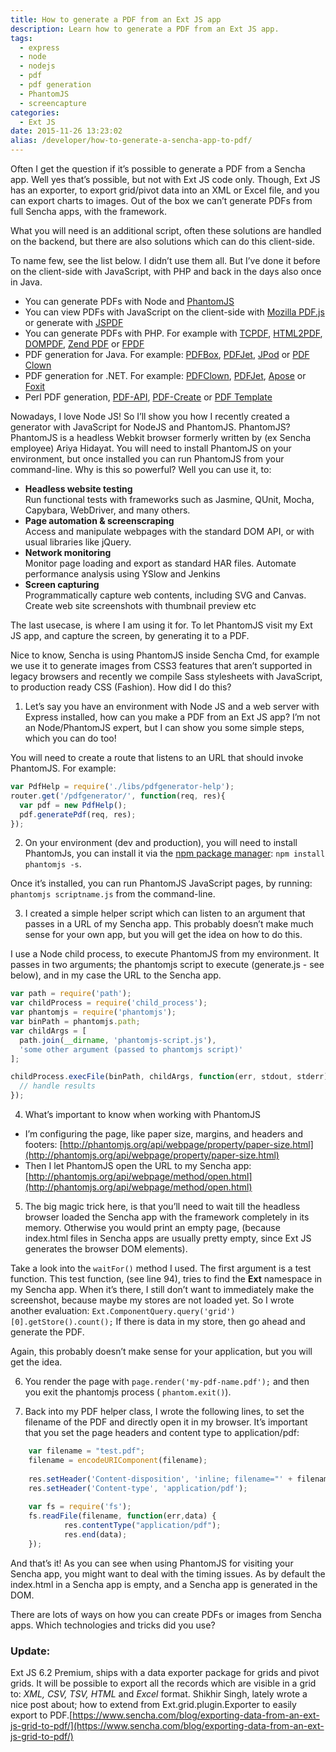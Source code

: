 ```yaml
---
title: How to generate a PDF from an Ext JS app
description: Learn how to generate a PDF from an Ext JS app.
tags:
  - express
  - node
  - nodejs
  - pdf
  - pdf generation
  - PhantomJS
  - screencapture
categories:
  - Ext JS
date: 2015-11-26 13:23:02
alias: /developer/how-to-generate-a-sencha-app-to-pdf/
---
```


Often I get the question if it’s possible to generate a PDF from a Sencha app. Well yes that’s possible, but not with Ext JS code only. Though, Ext JS has an exporter, to export grid/pivot data into an XML or Excel file, and you can export charts to images. Out of the box we can’t generate PDFs from full Sencha apps, with the framework.

What you will need is an additional script, often these solutions are handled on the backend, but there are also solutions which can do this client-side.
<!-- more-->
To name few, see the list below. I didn’t use them all. But I’ve done it before on the client-side with JavaScript, with PHP and back in the days also once in Java.

*   You can generate PDFs with Node and [PhantomJS](http://phantomjs.org)
*   You can view PDFs with JavaScript on the client-side with [Mozilla PDF.js](https://mozilla.github.io/pdf.js/) or generate with [JSPDF](https://parall.ax/products/jspdf)
*   You can generate PDFs with PHP. For example with [TCPDF](http://www.tcpdf.org/index.php), [HTML2PDF](http://sourceforge.net/projects/html2ps/), [DOMPDF](https://github.com/dompdf/dompdf), [Zend PDF](http://framework.zend.com/manual/1.12/en/zend.pdf.html) or [FPDF](http://www.fpdf.org/)
*   PDF generation for Java. For example: [PDFBox](http://pdfbox.apache.org/), [PDFJet](http://pdfjet.com/), [JPod](http://sourceforge.net/projects/jpodlib/) or [PDF Clown](http://pdfclown.org/)
*   PDF generation for .NET. For example: [PDFClown](http://pdfclown.org/), [PDFJet](http://pdfjet.com/), [Apose](http://www.aspose.com/.net/pdf-component.aspx) or [Foxit](https://www.foxitsoftware.com/products/sdk/generator/)
*   Perl PDF generation, [PDF-API](http://search.cpan.org/dist/PDF-API2/), [PDF-Create](http://search.cpan.org/dist/PDF-Create/) or [PDF Template](http://search.cpan.org/dist/PDF-Template/)

Nowadays, I love Node JS! So I’ll show you how I recently created a generator with JavaScript for NodeJS and PhantomJS. PhantomJS?PhantomJS is a headless Webkit browser formerly written by (ex Sencha employee) Ariya Hidayat. You will need to install PhantomJS on your environment, but once installed you can run PhantomJS from your command-line. Why is this so powerful? Well you can use it, to:

*   **Headless website testing**  
    Run functional tests with frameworks such as Jasmine, QUnit, Mocha, Capybara, WebDriver, and many others.
*   **Page automation & screenscraping**  
    Access and manipulate webpages with the standard DOM API, or with usual libraries like jQuery.
*   **Network monitoring**  
    Monitor page loading and export as standard HAR files. Automate performance analysis using YSlow and Jenkins
*   **Screen capturing**  
    Programmatically capture web contents, including SVG and Canvas. Create web site screenshots with thumbnail preview etc

The last usecase, is where I am using it for. To let PhantomJS visit my Ext JS app, and capture the screen, by generating it to a PDF.

Nice to know, Sencha is using PhantomJS inside Sencha Cmd, for example we use it to generate images from CSS3 features that aren’t supported in legacy browsers and recently we compile Sass stylesheets with JavaScript, to production ready CSS (Fashion). How did I do this?

1. Let’s say you have an environment with Node JS and a web server with Express installed, how can you make a PDF from an Ext JS app? I’m not an Node/PhantomJS expert, but I can show you some simple steps, which you can do too!
    
You will need to create a route that listens to an URL that should invoke PhantomJS. For example:

``` JavaScript
var PdfHelp = require('./libs/pdfgenerator-help');
router.get('/pdfgenerator/', function(req, res){
  var pdf = new PdfHelp();
  pdf.generatePdf(req, res);
});
```


2. On your environment (dev and production), you will need to install PhantomJs, you can install it via the [npm package manager](https://www.npmjs.com/package/phantomjs): `npm install phantomjs -s`.

Once it’s installed, you can run PhantomJS JavaScript pages, by running: `phantomjs scriptname.js` from the command-line.
    
3. I created a simple helper script which can listen to an argument that passes in a URL of my Sencha app. This probably doesn’t make much sense for your own app, but you will get the idea on how to do this.
    
I use a Node child process, to execute PhantomJS from my environment. It passes in two arguments; the phantomjs script to execute (generate.js - see below), and in my case the URL to the Sencha app.

``` JavaScript
var path = require('path');
var childProcess = require('child_process');
var phantomjs = require('phantomjs');
var binPath = phantomjs.path;
var childArgs = [
  path.join(__dirname, 'phantomjs-script.js'),
  'some other argument (passed to phantomjs script)'
];

childProcess.execFile(binPath, childArgs, function(err, stdout, stderr) {
  // handle results
});
```

4. What’s important to know when working with PhantomJS
    
* I’m configuring the page, like paper size, margins, and headers and footers: [http://phantomjs.org/api/webpage/property/paper-size.html](http://phantomjs.org/api/webpage/property/paper-size.html)
* Then I let PhantomJS open the URL to my Sencha app: [http://phantomjs.org/api/webpage/method/open.html](http://phantomjs.org/api/webpage/method/open.html)

5. The big magic trick here, is that you’ll need to wait till the headless browser loaded the Sencha app with the framework completely in its memory. Otherwise you would print an empty page, (because index.html files in Sencha apps are usually pretty empty, since Ext JS generates the browser DOM elements).
    
Take a look into the `waitFor()` method I used. The first argument is a test function. This test function, (see line 94), tries to find the **Ext** namespace in my Sencha app. When it’s there, I still don’t want to immediately make the screenshot, because maybe my stores are not loaded yet. So I wrote another evaluation: `Ext.ComponentQuery.query('grid')[0].getStore().count();` If there is data in my store, then go ahead and generate the PDF.
    
Again, this probably doesn’t make sense for your application, but you will get the idea.
    
6. You render the page with `page.render('my-pdf-name.pdf');` and then you exit the phantomjs process ( `phantom.exit()`).
    
7. Back into my PDF helper class, I wrote the following lines, to set the filename of the PDF and directly open it in my browser. It’s important that you set the page headers and content type to application/pdf:

``` JavaScript
    var filename = "test.pdf";
    filename = encodeURIComponent(filename);
    
    res.setHeader('Content-disposition', 'inline; filename="' + filename + '"');
    res.setHeader('Content-type', 'application/pdf');
    
    var fs = require('fs');
    fs.readFile(filename, function(err,data) {
    		res.contentType("application/pdf");
    		res.end(data);
    });
```

And that’s it! As you can see when using PhantomJS for visiting your Sencha app, you might want to deal with the timing issues. As by default the index.html in a Sencha app is empty, and a Sencha app is generated in the DOM.

There are lots of ways on how you can create PDFs or images from Sencha apps. Which technologies and tricks did you use?

### Update:

Ext JS 6.2 Premium, ships with a data exporter package for grids and pivot grids. It will be possible to export all the records which are visible in a grid to: _XML, CSV, TSV, HTML_ and _Excel_ format. Shikhir Singh, lately wrote a nice post about; how to extend from Ext.grid.plugin.Exporter to easily export to PDF.[https://www.sencha.com/blog/exporting-data-from-an-ext-js-grid-to-pdf/](https://www.sencha.com/blog/exporting-data-from-an-ext-js-grid-to-pdf/)